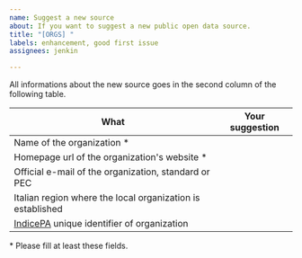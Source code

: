 ```yaml
---
name: Suggest a new source
about: If you want to suggest a new public open data source.
title: "[ORGS] "
labels: enhancement, good first issue
assignees: jenkin

---
```


All informations about the new source goes in the second column of the following table.

What | Your suggestion
------------ | -------------
Name of the organization * | 
Homepage url of the organization's website * | 
Official e-mail of the organization, standard or PEC | 
Italian region where the local organization is established | 
[IndicePA](https://indicepa.gov.it/documentale/index.php) unique identifier of organization | 

\* Please fill at least these fields.
